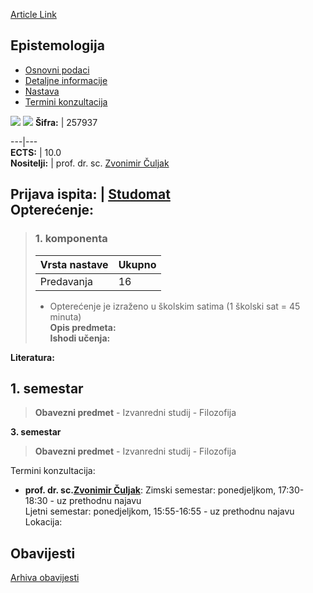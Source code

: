 [Article Link](https://www.fhs.hr/predmet/epi_b)

## Epistemologija
  * [Osnovni podaci](https://www.fhs.hr/predmet/epi_b#v1id-904800_990658_1_0 "Osnovni podaci")
  * [Detaljne informacije](https://www.fhs.hr/predmet/epi_b#v1id-904800_990658_1_1 "Detaljne informacije")
  * [Nastava](https://www.fhs.hr/predmet/epi_b#v1id-904800_990658_1_2 "Nastava")
  * [Termini konzultacija](https://www.fhs.hr/predmet/epi_b#v1id-904800_990658_1_3 "Termini konzultacija")


[![](https://www.fhs.hr/img/flags/gif/hr.gif)](https://www.fhs.hr/predmet/epi_b) [![](https://www.fhs.hr/img/flags/gif/gb.gif)](https://www.fhs.hr/en/course/epi_b)
**Šifra:** |  257937  
  
---|---  
**ECTS:** |  10.0   
**Nositelji:** |  prof. dr. sc. [Zvonimir Čuljak](https://www.fhs.hr/djelatnik/zvonimir.culjak)   
  
**Prijava ispita:** |  [Studomat](http://www.isvu.hr/studomat)  
**Opterećenje:**  
---  
> ### 1. komponenta
> | Vrsta nastave | Ukupno  
> ---|---  
> Predavanja | 16  
> * Opterećenje je izraženo u školskim satima (1 školski sat = 45 minuta)   
**Opis predmeta:**  
> **Ishodi učenja:**  

  
**Literatura:**  

  
**1. semestar**  
---  
> **Obavezni predmet** - Izvanredni studij - Filozofija  
>   
  
**3. semestar**  
> **Obavezni predmet** - Izvanredni studij - Filozofija  
>   
Termini konzultacija: 
  * **prof. dr. sc.[Zvonimir Čuljak](https://www.fhs.hr/djelatnik/zvonimir.culjak)**: 
Zimski semestar: ponedjeljkom, 17:30-18:30 - uz prethodnu najavu  
Ljetni semestar: ponedjeljkom, 15:55-16:55 - uz prethodnu najavu
Lokacija: 


## Obavijesti
[Arhiva obavijesti](https://www.fhs.hr/predmet/epi_b?@=21l3y#news_123037 "Arhiva obavijesti")
